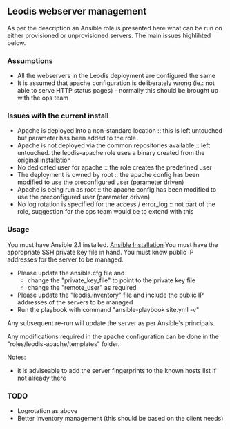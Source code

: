 ## Leodis webserver management

As per the description an Ansible role is presented here what can be run on either provisioned or unprovisioned servers.
The main issues highlihted below.

### Assumptions
* All the webservers in the Leodis deployment are configured the same
* It is assumed that apache configuration is deliberately wrong (ie.: not able to serve HTTP status pages) - normally this should be brought up with the ops team

### Issues with the current install
* Apache is deployed into a non-standard location :: this is left untouched but parameter has been added to the role
* Apache is not deployed via the common repositories available :: left untouched. the leodis-apache role uses a binary created from the original installation
* No dedicated user for apache :: the role creates the predefined user
* The deployment is owned by root :: the apache config has been modified to use the preconfigured user (parameter driven)
* Apache is being run as root :: the apache config has been modified to use the preconfigured user (parameter driven)
* No log rotation is specified for the access / error_log :: not part of the role, suggestion for the ops team would be to extend with this 

### Usage
You must have Ansible 2.1 installed. [Ansible Installation](http://docs.ansible.com/ansible/intro_installation.html)
You must have the appropriate SSH private key file in hand.
You must know public IP addresses for the server to be managed.

* Please update the ansible.cfg file and
    * change the "private_key_file" to point to the private key file
    * change the "remote_user" as required
* Please update the "leodis.inventory" file and include the public IP addresses of the servers to be managed
* Run the playbook with command "ansible-playbook site.yml -v"

Any subsequent re-run will update the server as per Ansible's principals.

Any modifications required in the apache configuration can be done in the "roles/leodis-apache/templates" folder.

Notes:
* it is adviseable to add the server fingerprints to the known hosts list if not already there 

### TODO
* Logrotation as above
* Better inventory management (this should be based on the client needs)